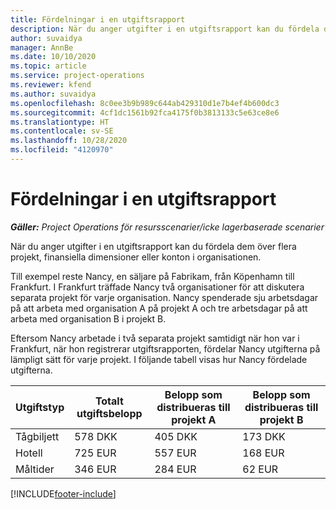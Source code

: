 ```yaml
---
title: Fördelningar i en utgiftsrapport
description: När du anger utgifter i en utgiftsrapport kan du fördela dem över flera projekt, juridiska entiteter eller konton i organisationen.
author: suvaidya
manager: AnnBe
ms.date: 10/10/2020
ms.topic: article
ms.service: project-operations
ms.reviewer: kfend
ms.author: suvaidya
ms.openlocfilehash: 8c0ee3b9b989c644ab429310d1e7b4ef4b600dc3
ms.sourcegitcommit: 4cf1dc1561b92fca4175f0b3813133c5e63ce8e6
ms.translationtype: HT
ms.contentlocale: sv-SE
ms.lasthandoff: 10/28/2020
ms.locfileid: "4120970"
---
```

# <a name="distributions-on-an-expense-report"></a>Fördelningar i en utgiftsrapport

_**Gäller:** Project Operations för resursscenarier/icke lagerbaserade scenarier_

När du anger utgifter i en utgiftsrapport kan du fördela dem över flera projekt, finansiella dimensioner eller konton i organisationen.

Till exempel reste Nancy, en säljare på Fabrikam, från Köpenhamn till Frankfurt. I Frankfurt träffade Nancy två organisationer för att diskutera separata projekt för varje organisation. Nancy spenderade sju arbetsdagar på att arbeta med organisation A på projekt A och tre arbetsdagar på att arbeta med organisation B i projekt B.

Eftersom Nancy arbetade i två separata projekt samtidigt när hon var i Frankfurt, när hon registrerar utgiftsrapporten, fördelar Nancy utgifterna på lämpligt sätt för varje projekt. I följande tabell visas hur Nancy fördelade utgifterna.

| Utgiftstyp | Totalt utgiftsbelopp | Belopp som distribueras till projekt A | Belopp som distribueras till projekt B |
|--------------|----------------------|---------------------------------|---------------------------------|
| Tågbiljett   | 578 DKK              | 405 DKK                         | 173 DKK                         |
| Hotell        | 725 EUR              | 557 EUR                         | 168 EUR                         |
| Måltider        | 346 EUR              | 284 EUR                         | 62 EUR                          |


[!INCLUDE[footer-include](../includes/footer-banner.md)]
